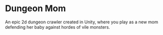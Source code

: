 # Dungeon Mom

An epic 2d dungeon crawler created in Unity, where you play as a new mom defending her baby against hordes of vile monsters.
